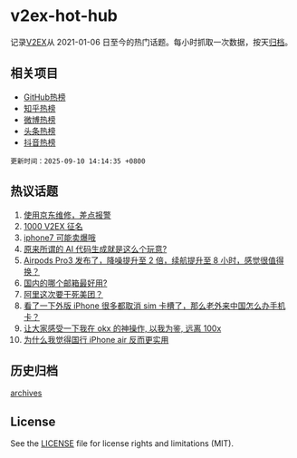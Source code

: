 # v2ex-hot-hub

 记录[V2EX](https://www.v2ex.com/)从 2021-01-06 日至今的热门话题。每小时抓取一次数据，按天[归档](archives)。
 
 ## 相关项目

- [GitHub热榜](https://github.com/snaildev/github-hot-hub)
- [知乎热榜](https://github.com/snaildev/zhihu-hot-hub)
- [微博热榜](https://github.com/snaildev/weibo-hot-hub)
- [头条热榜](https://github.com/snaildev/toutiao-hot-hub)
- [抖音热榜](https://github.com/snaildev/douyin-hot-hub)


 `更新时间：2025-09-10 14:14:35 +0800`

## 热议话题

1. [使用京东维修，差点报警](https://www.v2ex.com/t/1158154)
1. [1000 V2EX 征名](https://www.v2ex.com/t/1158222)
1. [iphone7 可能卖爆哦](https://www.v2ex.com/t/1158153)
1. [原来所谓的 AI 代码生成就是这么个玩意?](https://www.v2ex.com/t/1158250)
1. [Airpods Pro3 发布了，降噪提升至 2 倍，续航提升至 8 小时，感觉很值得换？](https://www.v2ex.com/t/1158128)
1. [国内的哪个邮箱最好用?](https://www.v2ex.com/t/1158085)
1. [阿里这次要干死美团？](https://www.v2ex.com/t/1158052)
1. [看了一下外版 iPhone 很多都取消 sim 卡槽了，那么老外来中国怎么办手机卡？](https://www.v2ex.com/t/1158156)
1. [让大家感受一下我在 okx 的神操作, 以我为鉴, 远离 100x](https://www.v2ex.com/t/1158042)
1. [为什么我觉得国行 iPhone air 反而更实用](https://www.v2ex.com/t/1158168)

## 历史归档

[archives](archives)

## License

See the [LICENSE](LICENSE) file for license rights and limitations (MIT).
